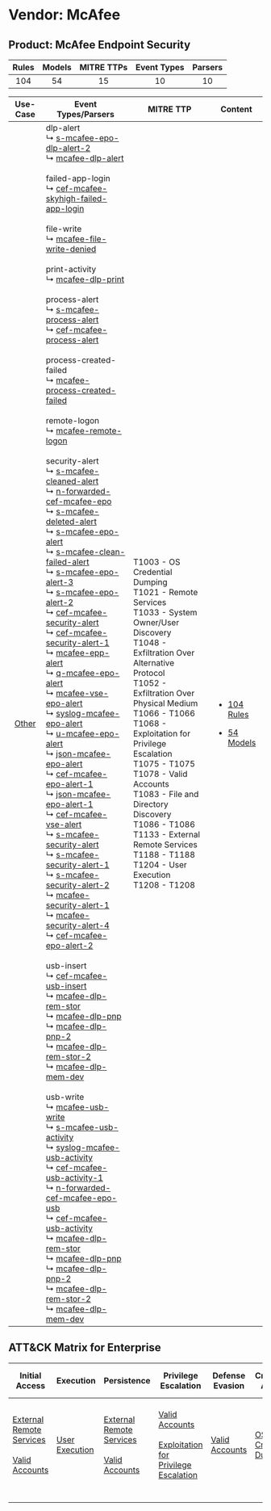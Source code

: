 Vendor: McAfee
==============
Product: McAfee Endpoint Security
---------------------------------
| Rules | Models | MITRE TTPs | Event Types | Parsers |
|:-----:|:------:|:----------:|:-----------:|:-------:|
|  104  |   54   |     15     |     10      |   10    |

|                Use-Case                | Event Types/Parsers                                                                                                                                                                                                                                                                                                                                                                                                                                                                                                                                                                                                                                                                                                                                                                                                                                                                                                                                                                                                                                                                                                                                                                                                                                                                                                                                                                                                                                                                                                                                                                                                                                                                                                                                                                                                                                                                                                                                                                                                                                                                                                                                                                                                                                                                                                                                                                                                                                                                                                                                                                                                                                                                                                                                                                                                                                                                                                                                                                                                                                                                                                                                                                                                                                                                                                                                                                                                                                                                                                                                                                                                                                                                                                                                                                                                                                                                                                                                                                                                                                                                                                                                                                                                                                                                                                                     | MITRE TTP                                                                                                                                                                                                                                                                                                                                                                                                                                                                | Content                                                                                                             |
|:--------------------------------------:| --------------------------------------------------------------------------------------------------------------------------------------------------------------------------------------------------------------------------------------------------------------------------------------------------------------------------------------------------------------------------------------------------------------------------------------------------------------------------------------------------------------------------------------------------------------------------------------------------------------------------------------------------------------------------------------------------------------------------------------------------------------------------------------------------------------------------------------------------------------------------------------------------------------------------------------------------------------------------------------------------------------------------------------------------------------------------------------------------------------------------------------------------------------------------------------------------------------------------------------------------------------------------------------------------------------------------------------------------------------------------------------------------------------------------------------------------------------------------------------------------------------------------------------------------------------------------------------------------------------------------------------------------------------------------------------------------------------------------------------------------------------------------------------------------------------------------------------------------------------------------------------------------------------------------------------------------------------------------------------------------------------------------------------------------------------------------------------------------------------------------------------------------------------------------------------------------------------------------------------------------------------------------------------------------------------------------------------------------------------------------------------------------------------------------------------------------------------------------------------------------------------------------------------------------------------------------------------------------------------------------------------------------------------------------------------------------------------------------------------------------------------------------------------------------------------------------------------------------------------------------------------------------------------------------------------------------------------------------------------------------------------------------------------------------------------------------------------------------------------------------------------------------------------------------------------------------------------------------------------------------------------------------------------------------------------------------------------------------------------------------------------------------------------------------------------------------------------------------------------------------------------------------------------------------------------------------------------------------------------------------------------------------------------------------------------------------------------------------------------------------------------------------------------------------------------------------------------------------------------------------------------------------------------------------------------------------------------------------------------------------------------------------------------------------------------------------------------------------------------------------------------------------------------------------------------------------------------------------------------------------------------------------------------------------------------------------------------- | ------------------------------------------------------------------------------------------------------------------------------------------------------------------------------------------------------------------------------------------------------------------------------------------------------------------------------------------------------------------------------------------------------------------------------------------------------------------------ | ------------------------------------------------------------------------------------------------------------------- |
| [Other](../../../UseCases/uc_other.md) |  dlp-alert<br> ↳ [s-mcafee-epo-dlp-alert-2](Parsers/parserContent_s-mcafee-epo-dlp-alert-2.md)<br> ↳ [mcafee-dlp-alert](Parsers/parserContent_mcafee-dlp-alert.md)<br><br> failed-app-login<br> ↳ [cef-mcafee-skyhigh-failed-app-login](Parsers/parserContent_cef-mcafee-skyhigh-failed-app-login.md)<br><br> file-write<br> ↳ [mcafee-file-write-denied](Parsers/parserContent_mcafee-file-write-denied.md)<br><br> print-activity<br> ↳ [mcafee-dlp-print](Parsers/parserContent_mcafee-dlp-print.md)<br><br> process-alert<br> ↳ [s-mcafee-process-alert](Parsers/parserContent_s-mcafee-process-alert.md)<br> ↳ [cef-mcafee-process-alert](Parsers/parserContent_cef-mcafee-process-alert.md)<br><br> process-created-failed<br> ↳ [mcafee-process-created-failed](Parsers/parserContent_mcafee-process-created-failed.md)<br><br> remote-logon<br> ↳ [mcafee-remote-logon](Parsers/parserContent_mcafee-remote-logon.md)<br><br> security-alert<br> ↳ [s-mcafee-cleaned-alert](Parsers/parserContent_s-mcafee-cleaned-alert.md)<br> ↳ [n-forwarded-cef-mcafee-epo](Parsers/parserContent_n-forwarded-cef-mcafee-epo.md)<br> ↳ [s-mcafee-deleted-alert](Parsers/parserContent_s-mcafee-deleted-alert.md)<br> ↳ [s-mcafee-epo-alert](Parsers/parserContent_s-mcafee-epo-alert.md)<br> ↳ [s-mcafee-clean-failed-alert](Parsers/parserContent_s-mcafee-clean-failed-alert.md)<br> ↳ [s-mcafee-epo-alert-3](Parsers/parserContent_s-mcafee-epo-alert-3.md)<br> ↳ [s-mcafee-epo-alert-2](Parsers/parserContent_s-mcafee-epo-alert-2.md)<br> ↳ [cef-mcafee-security-alert](Parsers/parserContent_cef-mcafee-security-alert.md)<br> ↳ [cef-mcafee-security-alert-1](Parsers/parserContent_cef-mcafee-security-alert-1.md)<br> ↳ [mcafee-epp-alert](Parsers/parserContent_mcafee-epp-alert.md)<br> ↳ [q-mcafee-epo-alert](Parsers/parserContent_q-mcafee-epo-alert.md)<br> ↳ [mcafee-vse-epo-alert](Parsers/parserContent_mcafee-vse-epo-alert.md)<br> ↳ [syslog-mcafee-epo-alert](Parsers/parserContent_syslog-mcafee-epo-alert.md)<br> ↳ [u-mcafee-epo-alert](Parsers/parserContent_u-mcafee-epo-alert.md)<br> ↳ [json-mcafee-epo-alert](Parsers/parserContent_json-mcafee-epo-alert.md)<br> ↳ [cef-mcafee-epo-alert-1](Parsers/parserContent_cef-mcafee-epo-alert-1.md)<br> ↳ [json-mcafee-epo-alert-1](Parsers/parserContent_json-mcafee-epo-alert-1.md)<br> ↳ [cef-mcafee-vse-alert](Parsers/parserContent_cef-mcafee-vse-alert.md)<br> ↳ [s-mcafee-security-alert](Parsers/parserContent_s-mcafee-security-alert.md)<br> ↳ [s-mcafee-security-alert-1](Parsers/parserContent_s-mcafee-security-alert-1.md)<br> ↳ [s-mcafee-security-alert-2](Parsers/parserContent_s-mcafee-security-alert-2.md)<br> ↳ [mcafee-security-alert-1](Parsers/parserContent_mcafee-security-alert-1.md)<br> ↳ [mcafee-security-alert-4](Parsers/parserContent_mcafee-security-alert-4.md)<br> ↳ [cef-mcafee-epo-alert-2](Parsers/parserContent_cef-mcafee-epo-alert-2.md)<br><br> usb-insert<br> ↳ [cef-mcafee-usb-insert](Parsers/parserContent_cef-mcafee-usb-insert.md)<br> ↳ [mcafee-dlp-rem-stor](Parsers/parserContent_mcafee-dlp-rem-stor.md)<br> ↳ [mcafee-dlp-pnp](Parsers/parserContent_mcafee-dlp-pnp.md)<br> ↳ [mcafee-dlp-pnp-2](Parsers/parserContent_mcafee-dlp-pnp-2.md)<br> ↳ [mcafee-dlp-rem-stor-2](Parsers/parserContent_mcafee-dlp-rem-stor-2.md)<br> ↳ [mcafee-dlp-mem-dev](Parsers/parserContent_mcafee-dlp-mem-dev.md)<br><br> usb-write<br> ↳ [mcafee-usb-write](Parsers/parserContent_mcafee-usb-write.md)<br> ↳ [s-mcafee-usb-activity](Parsers/parserContent_s-mcafee-usb-activity.md)<br> ↳ [syslog-mcafee-usb-activity](Parsers/parserContent_syslog-mcafee-usb-activity.md)<br> ↳ [cef-mcafee-usb-activity-1](Parsers/parserContent_cef-mcafee-usb-activity-1.md)<br> ↳ [n-forwarded-cef-mcafee-epo-usb](Parsers/parserContent_n-forwarded-cef-mcafee-epo-usb.md)<br> ↳ [cef-mcafee-usb-activity](Parsers/parserContent_cef-mcafee-usb-activity.md)<br> ↳ [mcafee-dlp-rem-stor](Parsers/parserContent_mcafee-dlp-rem-stor.md)<br> ↳ [mcafee-dlp-pnp](Parsers/parserContent_mcafee-dlp-pnp.md)<br> ↳ [mcafee-dlp-pnp-2](Parsers/parserContent_mcafee-dlp-pnp-2.md)<br> ↳ [mcafee-dlp-rem-stor-2](Parsers/parserContent_mcafee-dlp-rem-stor-2.md)<br> ↳ [mcafee-dlp-mem-dev](Parsers/parserContent_mcafee-dlp-mem-dev.md)<br> | T1003 - OS Credential Dumping<br>T1021 - Remote Services<br>T1033 - System Owner/User Discovery<br>T1048 - Exfiltration Over Alternative Protocol<br>T1052 - Exfiltration Over Physical Medium<br>T1066 - T1066<br>T1068 - Exploitation for Privilege Escalation<br>T1075 - T1075<br>T1078 - Valid Accounts<br>T1083 - File and Directory Discovery<br>T1086 - T1086<br>T1133 - External Remote Services<br>T1188 - T1188<br>T1204 - User Execution<br>T1208 - T1208<br> | [<ul><li>104 Rules</li></ul><ul><li>54 Models</li></ul>](Rules_Models/r_m_mcafee_mcafee_endpoint_security_Other.md) |

ATT&CK Matrix for Enterprise
----------------------------
| Initial Access                                                                                                                                   | Execution                                                           | Persistence                                                                                                                                      | Privilege Escalation                                                                                                                                          | Defense Evasion                                                     | Credential Access                                                          | Discovery                                                                                                                                                         | Lateral Movement                                                     | Collection | Command and Control | Exfiltration                                                                                                                                                                      | Impact |
| ------------------------------------------------------------------------------------------------------------------------------------------------ | ------------------------------------------------------------------- | ------------------------------------------------------------------------------------------------------------------------------------------------ | ------------------------------------------------------------------------------------------------------------------------------------------------------------- | ------------------------------------------------------------------- | -------------------------------------------------------------------------- | ----------------------------------------------------------------------------------------------------------------------------------------------------------------- | -------------------------------------------------------------------- | ---------- | ------------------- | --------------------------------------------------------------------------------------------------------------------------------------------------------------------------------- | ------ |
| [External Remote Services](https://attack.mitre.org/techniques/T1133)<br><br>[Valid Accounts](https://attack.mitre.org/techniques/T1078)<br><br> | [User Execution](https://attack.mitre.org/techniques/T1204)<br><br> | [External Remote Services](https://attack.mitre.org/techniques/T1133)<br><br>[Valid Accounts](https://attack.mitre.org/techniques/T1078)<br><br> | [Valid Accounts](https://attack.mitre.org/techniques/T1078)<br><br>[Exploitation for Privilege Escalation](https://attack.mitre.org/techniques/T1068)<br><br> | [Valid Accounts](https://attack.mitre.org/techniques/T1078)<br><br> | [OS Credential Dumping](https://attack.mitre.org/techniques/T1003)<br><br> | [File and Directory Discovery](https://attack.mitre.org/techniques/T1083)<br><br>[System Owner/User Discovery](https://attack.mitre.org/techniques/T1033)<br><br> | [Remote Services](https://attack.mitre.org/techniques/T1021)<br><br> |            |                     | [Exfiltration Over Alternative Protocol](https://attack.mitre.org/techniques/T1048)<br><br>[Exfiltration Over Physical Medium](https://attack.mitre.org/techniques/T1052)<br><br> |        |